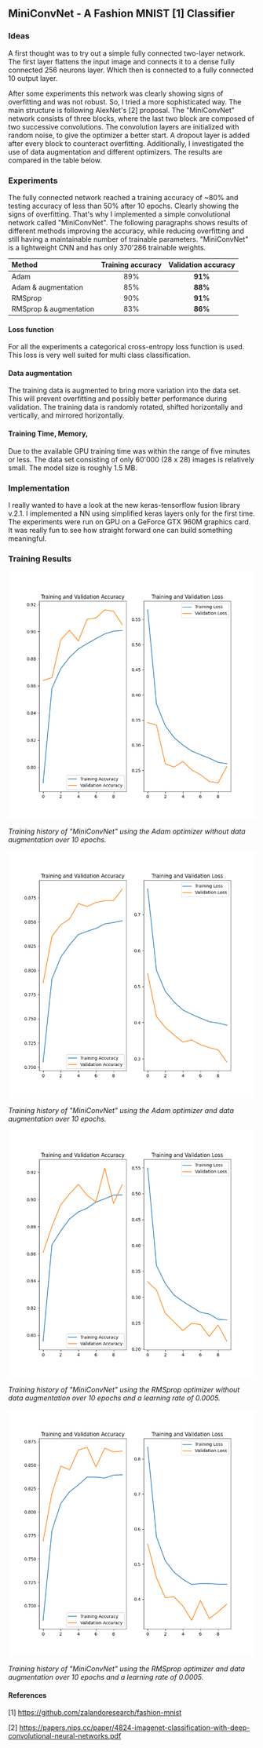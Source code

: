 ## MiniConvNet - A Fashion MNIST [1] Classifier

### Ideas
A first thought was to try out a simple fully connected two-layer network.
The first layer flattens the input image and connects it to a dense fully connected 256 neurons layer.
Which then is connected to a fully connected 10 output layer.

After some experiments this network was clearly showing signs of overfitting and was not robust.
So, I tried a more sophisticated way.
The main structure is following AlexNet's [2] proposal.
The "MiniConvNet" network consists of three blocks, where the last two block are composed of two successive convolutions.
The convolution layers are initialized with random noise, to give the optimizer a better start.
A dropout layer is added after every block to counteract overfitting.
Additionally, I investigated the use of data augmentation and different optimizers.
The results are compared in the table below.

### Experiments
The fully connected network reached a training accuracy of ~80% and testing accuracy of less than 50% after 10 epochs.
Clearly showing the signs of overfitting.
That's why I implemented a simple convolutional network called "MiniConvNet".
The following paragraphs shows results of different methods improving the accuracy, while reducing overfitting and still
having a maintainable number of trainable parameters.
"MiniConvNet" is a lightweight CNN and has only 370'286 trainable weights.


| Method                 | Training accuracy | Validation accuracy |
|:-----------------------|:-----------------:|:-------------------:|
| Adam                   | 89%               | **91%**             |
| Adam & augmentation    | 85%               | **88%**             |
| RMSprop                | 90%               | **91%**             |
| RMSprop & augmentation | 83%               | **86%**             |


#### Loss function
For all the experiments a categorical cross-entropy loss function is used.
This loss is very well suited for multi class classification.

#### Data augmentation
The training data is augmented to bring more variation into the data set.
This will prevent overfitting and possibly better performance during validation.
The training data is randomly rotated, shifted horizontally and vertically, and mirrored horizontally.

#### Training Time, Memory, 
Due to the available GPU training time was within the range of five minutes or less.
The data set consisting of only 60'000 (28 x 28) images is relatively small.
The model size is roughly 1.5 MB. 

### Implementation
I really wanted to have a look at the new keras-tensorflow fusion library v.2.1.
I implemented a NN using simplified keras layers only for the first time.
The experiments were run on GPU on a GeForce GTX 960M graphics card.
It was really fun to see how straight forward one can build something meaningful.  

### Training Results
![](figures/adam_no_augmentation.png)

*Training history of "MiniConvNet" using the Adam optimizer without data
augmentation over 10 epochs.*

![](figures/adam_data_augmentation.png)

*Training history of "MiniConvNet" using the Adam optimizer and data augmentation
over 10 epochs.*

![](figures/rmsprop_0_0005_no_augmentation.png)

*Training history of "MiniConvNet" using the RMSprop optimizer without
data augmentation over 10 epochs and a learning rate of 0.0005.*

![](figures/rmsprop_0_0005_data_augmentation.png)

*Training history of "MiniConvNet" using the RMSprop optimizer and
data augmentation over 10 epochs and a learning rate of 0.0005.*

#### References
[1] https://github.com/zalandoresearch/fashion-mnist

[2] https://papers.nips.cc/paper/4824-imagenet-classification-with-deep-convolutional-neural-networks.pdf
